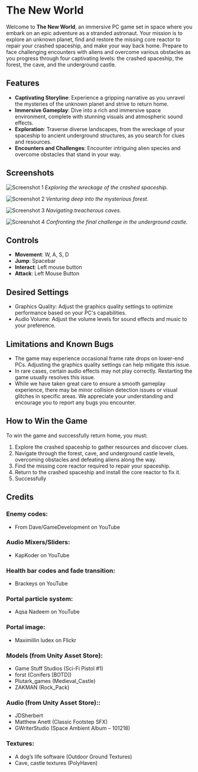# The New World

Welcome to **The New World**, an immersive PC game set in space where you embark on an epic adventure as a stranded astronaut. Your mission is to explore an unknown planet, find and restore the missing core reactor to repair your crashed spaceship, and make your way back home. Prepare to face challenging encounters with aliens and overcome various obstacles as you progress through four captivating levels: the crashed spaceship, the forest, the cave, and the underground castle.

## Features

- **Captivating Storyline**: Experience a gripping narrative as you unravel the mysteries of the unknown planet and strive to return home.
- **Immersive Gameplay**: Dive into a rich and immersive space environment, complete with stunning visuals and atmospheric sound effects.
- **Exploration**: Traverse diverse landscapes, from the wreckage of your spaceship to ancient underground structures, as you search for clues and resources.
- **Encounters and Challenges**: Encounter intriguing alien species and overcome obstacles that stand in your way.

## Screenshots

![Screenshot 1](Screenshot1.png)
_Exploring the wreckage of the crashed spaceship._

![Screenshot 2](Screenshot2.png)
_Venturing deep into the mysterious forest._

![Screenshot 3](Screenshot3.png)
_Navigating treacherous caves._

![Screenshot 4](Screenshot4.png)
_Confronting the final challenge in the underground castle._

## Controls

- **Movement**: W, A, S, D
- **Jump**: Spacebar
- **Interact**: Left mouse button
- **Attack**: Left Mouse Button


## Desired Settings

- Graphics Quality: Adjust the graphics quality settings to optimize performance based on your PC's capabilities.
- Audio Volume: Adjust the volume levels for sound effects and music to your preference.

## Limitations and Known Bugs

- The game may experience occasional frame rate drops on lower-end PCs. Adjusting the graphics quality settings can help mitigate this issue.
- In rare cases, certain audio effects may not play correctly. Restarting the game usually resolves this issue.
- While we have taken great care to ensure a smooth gameplay experience, there may be minor collision detection issues or visual glitches in specific areas. We appreciate your understanding and encourage you to report any bugs you encounter.

## How to Win the Game

To win the game and successfully return home, you must:

1. Explore the crashed spaceship to gather resources and discover clues.
2. Navigate through the forest, cave, and underground castle levels, overcoming obstacles and defeating aliens along the way.
3. Find the missing core reactor required to repair your spaceship.
4. Return to the crashed spaceship and install the core reactor to fix it.
5. Successfully

## Credits

### Enemy codes:
- From Dave/GameDevelopment on YouTube
### Audio Mixers/Sliders:
- KapKoder on YouTube
### Health bar codes and fade transition: 
- Brackeys on YouTube
### Portal particle system:
- Aqsa Nadeem on YouTube
### Portal image:
- Maximillin ludex on Flickr

### Models (from Unity Asset Store):
- Game Stuff Studios (Sci-Fi Pistol #1)
- forst (Conifers [BOTD])
- Plutark_games (Medieval_Castle)
- ZAKMAN (Rock_Pack)

### Audio (from Unity Asset Store)::
- JDSherbert
- Matthew Anett (Classic Footstep SFX)
- GWriterStudio (Space Ambient Album – 101218)

### Textures:
- A dog’s life software (Outdoor Ground Textures)
- Cave, castle textures (PolyHaven)

